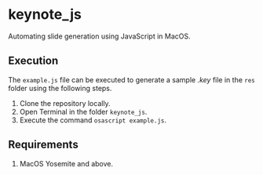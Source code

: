 # keynote_js
Automating slide generation using JavaScript in MacOS.


## Execution

The `example.js` file can be executed to generate a sample *.key* file in the `res` folder using the following steps.

1. Clone the repository locally.
2. Open Terminal in the folder `keynote_js`.
3. Execute the command `osascript example.js`.


## Requirements

1. MacOS Yosemite and above.
